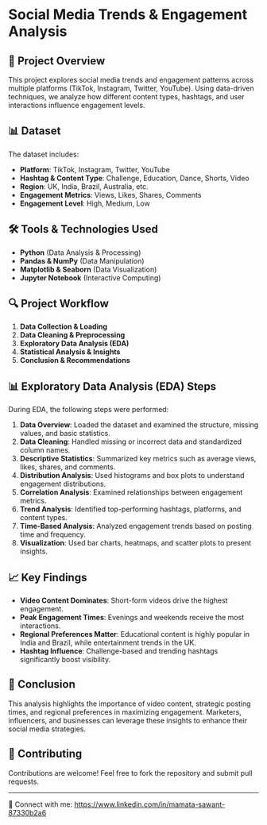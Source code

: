 # Social Media Trends & Engagement Analysis

## 📌 Project Overview
This project explores social media trends and engagement patterns across multiple platforms (TikTok, Instagram, Twitter, YouTube). Using data-driven techniques, we analyze how different content types, hashtags, and user interactions influence engagement levels.

## 📊 Dataset
The dataset includes:
- **Platform**: TikTok, Instagram, Twitter, YouTube
- **Hashtag & Content Type**: Challenge, Education, Dance, Shorts, Video
- **Region**: UK, India, Brazil, Australia, etc.
- **Engagement Metrics**: Views, Likes, Shares, Comments
- **Engagement Level**: High, Medium, Low

## 🛠 Tools & Technologies Used
- **Python** (Data Analysis & Processing)
- **Pandas & NumPy** (Data Manipulation)
- **Matplotlib & Seaborn** (Data Visualization)
- **Jupyter Notebook** (Interactive Computing)

## 🔍 Project Workflow
1. **Data Collection & Loading**
2. **Data Cleaning & Preprocessing**
3. **Exploratory Data Analysis (EDA)**
4. **Statistical Analysis & Insights**
5. **Conclusion & Recommendations**

## 📊 Exploratory Data Analysis (EDA) Steps
During EDA, the following steps were performed:
1. **Data Overview**: Loaded the dataset and examined the structure, missing values, and basic statistics.
2. **Data Cleaning**: Handled missing or incorrect data and standardized column names.
3. **Descriptive Statistics**: Summarized key metrics such as average views, likes, shares, and comments.
4. **Distribution Analysis**: Used histograms and box plots to understand engagement distributions.
5. **Correlation Analysis**: Examined relationships between engagement metrics.
6. **Trend Analysis**: Identified top-performing hashtags, platforms, and content types.
7. **Time-Based Analysis**: Analyzed engagement trends based on posting time and frequency.
8. **Visualization**: Used bar charts, heatmaps, and scatter plots to present insights.

## 📈 Key Findings
- **Video Content Dominates**: Short-form videos drive the highest engagement.
- **Peak Engagement Times**: Evenings and weekends receive the most interactions.
- **Regional Preferences Matter**: Educational content is highly popular in India and Brazil, while entertainment trends in the UK.
- **Hashtag Influence**: Challenge-based and trending hashtags significantly boost visibility.

## 📌 Conclusion
This analysis highlights the importance of video content, strategic posting times, and regional preferences in maximizing engagement. Marketers, influencers, and businesses can leverage these insights to enhance their social media strategies.

## 🤝 Contributing
Contributions are welcome! Feel free to fork the repository and submit pull requests.

----
🔗 Connect with me: https://www.linkedin.com/in/mamata-sawant-87330b2a6
